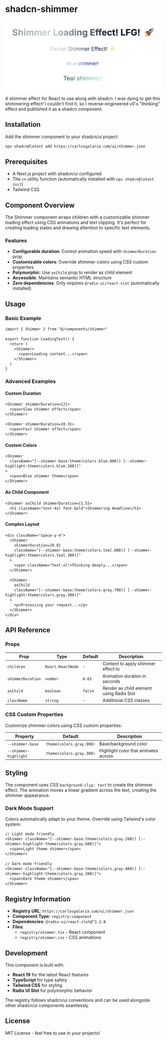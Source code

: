 # shadcn-shimmer

![Shimmer Effect Demo](shadcn-shimmer-img.png)

A shimmer effect for React to use along with shadcn. I was dying to get this shimmering effect! I couldn't find it, so I reverse-engineered v0's "thinking" effect and published it as a shadcn component.

## Installation

Add the shimmer component to your shadcn/ui project:

```bash
npx shadcn@latest add https://carlosgalarza.com/ui/shimmer.json
```

## Prerequisites

- A Next.js project with shadcn/ui configured
- The `cn` utility function (automatically installed with `npx shadcn@latest init`)
- Tailwind CSS

## Component Overview

The Shimmer component wraps children with a customizable shimmer loading effect using CSS animations and text clipping. It's perfect for creating loading states and drawing attention to specific text elements.

### Features

- **Configurable duration**: Control animation speed with `shimmerDuration` prop
- **Customizable colors**: Override shimmer colors using CSS custom properties
- **Polymorphic**: Use `asChild` prop to render as child element
- **Accessible**: Maintains semantic HTML structure
- **Zero dependencies**: Only requires `@radix-ui/react-slot` (automatically installed)

## Usage

### Basic Example

```tsx
import { Shimmer } from "@/components/shimmer"

export function LoadingText() {
  return (
    <Shimmer>
      <span>Loading content...</span>
    </Shimmer>
  )
}
```

### Advanced Examples

#### Custom Duration
```tsx
<Shimmer shimmerDuration={2}>
  <span>Slow shimmer effect</span>
</Shimmer>

<Shimmer shimmerDuration={0.3}>
  <span>Fast shimmer effect</span>
</Shimmer>
```

#### Custom Colors
```tsx
<Shimmer
  className="[--shimmer-base:theme(colors.blue.800)] [--shimmer-highlight:theme(colors.blue.200)]"
>
  <span>Blue shimmer theme</span>
</Shimmer>
```

#### As Child Component
```tsx
<Shimmer asChild shimmerDuration={1.5}>
  <h1 className="text-4xl font-bold">Shimmering Headline</h1>
</Shimmer>
```

#### Complex Layout
```tsx
<div className="space-y-4">
  <Shimmer
    shimmerDuration={0.8}
    className="[--shimmer-base:theme(colors.teal.800)] [--shimmer-highlight:theme(colors.teal.300)]"
  >
    <span className="text-xl">Thinking deeply...</span>
  </Shimmer>

  <Shimmer
    asChild
    className="[--shimmer-base:theme(colors.gray.700)] [--shimmer-highlight:theme(colors.gray.300)]"
  >
    <p>Processing your request...</p>
  </Shimmer>
</div>
```

## API Reference

### Props

| Prop | Type | Default | Description |
|------|------|---------|-------------|
| `children` | `React.ReactNode` | - | Content to apply shimmer effect to |
| `shimmerDuration` | `number` | `0.65` | Animation duration in seconds |
| `asChild` | `boolean` | `false` | Render as child element using Radix Slot |
| `className` | `string` | - | Additional CSS classes |

### CSS Custom Properties

Customize shimmer colors using CSS custom properties:

| Property | Default | Description |
|----------|---------|-------------|
| `--shimmer-base` | `theme(colors.gray.900)` | Base/background color |
| `--shimmer-highlight` | `theme(colors.gray.300)` | Highlight color that animates across |

## Styling

The component uses CSS `background-clip: text` to create the shimmer effect. The animation moves a linear gradient across the text, creating the shimmer appearance.

### Dark Mode Support

Colors automatically adapt to your theme. Override using Tailwind's color system:

```tsx
// Light mode friendly
<Shimmer className="[--shimmer-base:theme(colors.gray.200)] [--shimmer-highlight:theme(colors.gray.600)]">
  <span>Light theme shimmer</span>
</Shimmer>

// Dark mode friendly
<Shimmer className="[--shimmer-base:theme(colors.gray.800)] [--shimmer-highlight:theme(colors.gray.200)]">
  <span>Dark theme shimmer</span>
</Shimmer>
```

## Registry Information

- **Registry URL**: `https://carlosgalarza.com/ui/shimmer.json`
- **Component Type**: `registry:component`
- **Dependencies**: `@radix-ui/react-slot@^1.2.0`
- **Files**:
  - `registry/shimmer.tsx` - React component
  - `registry/shimmer.css` - CSS animations

## Development

This component is built with:
- **React 19** for the latest React features
- **TypeScript** for type safety
- **Tailwind CSS** for styling
- **Radix UI Slot** for polymorphic behavior

The registry follows shadcn/ui conventions and can be used alongside other shadcn/ui components seamlessly.

## License

MIT License - feel free to use in your projects!
